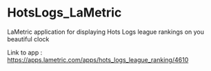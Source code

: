 # HotsLogs_LaMetric
LaMetric application for displaying Hots Logs league rankings on you beautiful clock

Link to app :
https://apps.lametric.com/apps/hots_logs_league_ranking/4610

